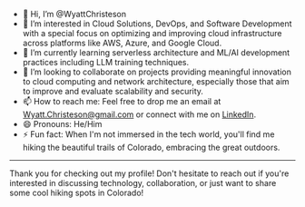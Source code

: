 - 👋 Hi, I’m @WyattChristeson
- 👀 I’m interested in Cloud Solutions, DevOps, and Software Development with a special focus on optimizing and improving cloud infrastructure across platforms like AWS, Azure, and Google Cloud.
- 🌱 I’m currently learning serverless architecture and ML/AI development practices including LLM training techniques. 
- 💞️ I’m looking to collaborate on projects providing meaningful innovation to cloud computing and network architecture, especially those that aim to improve and evaluate scalability and security.
- 📫 How to reach me: Feel free to drop me an email at Wyatt.Christeson@gmail.com or connect with me on [LinkedIn](https://www.linkedin.com/in/wyattchristeson/).
- 😄 Pronouns: He/Him
- ⚡ Fun fact: When I'm not immersed in the tech world, you'll find me hiking the beautiful trails of Colorado, embracing the great outdoors.

---

Thank you for checking out my profile! Don't hesitate to reach out if you're interested in discussing technology, collaboration, or just want to share some cool hiking spots in Colorado!
